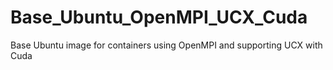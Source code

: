 # Base_Ubuntu_OpenMPI_UCX_Cuda
Base Ubuntu image for containers using OpenMPI and supporting UCX with Cuda

